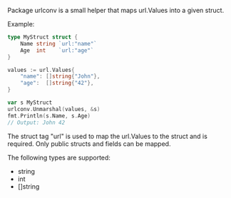Package urlconv is a small helper that maps url.Values into a given struct.

Example:
```go
type MyStruct struct {
	Name string `url:"name"`
	Age  int    `url:"age"`
}

values := url.Values{
	"name": []string{"John"},
	"age":  []string{"42"},
}

var s MyStruct
urlconv.Unmarshal(values, &s)
fmt.Println(s.Name, s.Age)
// Output: John 42
```

The struct tag "url" is used to map the url.Values to the struct
and is required. Only public structs and fields can be mapped.

The following types are supported:
- string
- int
- []string
